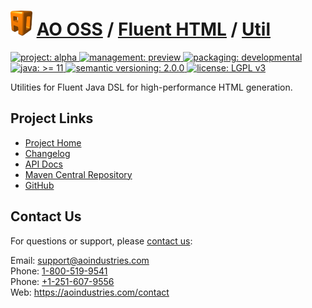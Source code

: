 # [<img src="ao-logo.png" alt="AO Logo" width="35" height="40">](https://github.com/aoindustries) [AO OSS](https://github.com/aoindustries/ao-oss) / [Fluent HTML](https://github.com/aoindustries/ao-fluent-html) / [Util](https://github.com/aoindustries/ao-fluent-html-util)
<p>
	<a href="https://aoindustries.com/life-cycle#project-alpha">
		<img src="https://oss.aoapps.com/ao-badges/project-alpha.svg" alt="project: alpha" />
	</a>
	<a href="https://aoindustries.com/life-cycle#management-preview">
		<img src="https://oss.aoapps.com/ao-badges/management-preview.svg" alt="management: preview" />
	</a>
	<a href="https://aoindustries.com/life-cycle#packaging-developmental">
		<img src="https://oss.aoapps.com/ao-badges/packaging-developmental.svg" alt="packaging: developmental" />
	</a>
	<br />
	<a href="https://docs.oracle.com/en/java/javase/11/docs/api/">
		<img src="https://oss.aoapps.com/ao-badges/java-11.svg" alt="java: &gt;= 11" />
	</a>
	<a href="http://semver.org/spec/v2.0.0.html">
		<img src="https://oss.aoapps.com/ao-badges/semver-2.0.0.svg" alt="semantic versioning: 2.0.0" />
	</a>
	<a href="https://www.gnu.org/licenses/lgpl-3.0">
		<img src="https://oss.aoapps.com/ao-badges/license-lgpl-3.0.svg" alt="license: LGPL v3" />
	</a>
</p>

Utilities for Fluent Java DSL for high-performance HTML generation.

## Project Links
* [Project Home](https://oss.aoapps.com/fluent-html/util/)
* [Changelog](https://oss.aoapps.com/fluent-html/util/changelog)
* [API Docs](https://oss.aoapps.com/fluent-html/util/apidocs/)
* [Maven Central Repository](https://search.maven.org/artifact/com.aoapps/ao-fluent-html-util)
* [GitHub](https://github.com/aoindustries/ao-fluent-html-util)

## Contact Us
For questions or support, please [contact us](https://aoindustries.com/contact):

Email: [support@aoindustries.com](mailto:support@aoindustries.com)  
Phone: [1-800-519-9541](tel:1-800-519-9541)  
Phone: [+1-251-607-9556](tel:+1-251-607-9556)  
Web: https://aoindustries.com/contact
